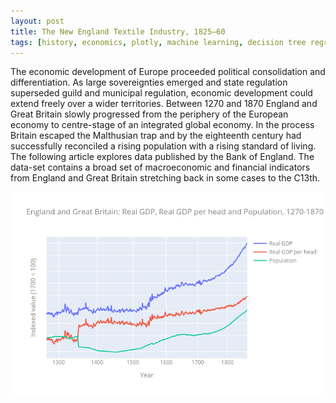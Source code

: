 ```yaml
---
layout: post
title: The New England Textile Industry, 1825–60
tags: [history, economics, plotly, machine learning, decision tree regressor]
---
```

The economic development of Europe proceeded political consolidation and differentiation. 
As large sovereignties emerged and state regulation superseded guild and municipal regulation,
economic development could extend freely over a wider territories. Between 1270 and 1870 England
and Great Britain slowly progressed from the periphery of the European economy to centre-stage 
of an integrated global economy. In the process Britain escaped the Malthusian trap and by the
eighteenth century had successfully reconciled a rising population with a rising standard of living.
The following article explores data published by the Bank of England. The data-set contains a broad
set of macroeconomic and financial indicators from England and Great Britain stretching back in some cases to the C13th.

![figure1](https://raw.githubusercontent.com/andronikmk/andronikmk.github.io/master/img/figure1.png)

